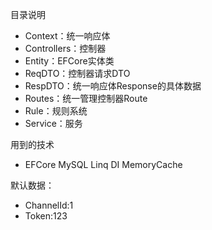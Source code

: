 ﻿﻿目录说明
* Context：统一响应体
* Controllers：控制器
* Entity：EFCore实体类
* ReqDTO：控制器请求DTO
* RespDTO：统一响应体Response的具体数据
* Routes：统一管理控制器Route
* Rule：规则系统
* Service：服务

用到的技术
* EFCore MySQL Linq DI MemoryCache

默认数据：
* ChannelId:1
* Token:123
